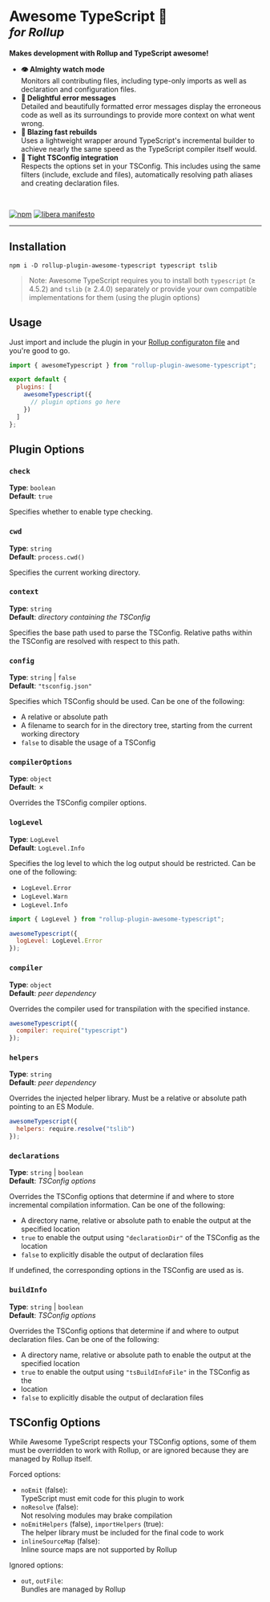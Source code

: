 <h1>
  Awesome TypeScript 🚀<br/>
  <sup><em>for Rollup</em></sup>
</h1>

**Makes development with Rollup and TypeScript awesome!**

- **👁️ Almighty watch mode**  
  Monitors all contributing files, including type-only imports as well as
  declaration and configuration files.
- **🦄 Delightful error messages**  
  Detailed and beautifully formatted error messages display the erroneous code
  as well as its surroundings to provide more context on what went wrong.
- **🏃 Blazing fast rebuilds**  
  Uses a lightweight wrapper around TypeScript's incremental builder to achieve
  nearly the same speed as the TypeScript compiler itself would.
- **🤝 Tight TSConfig integration**  
  Respects the options set in your TSConfig. This includes using the same
  filters (include, exclude and files), automatically resolving path aliases
  and creating declaration files.

<br>

[![npm](https://img.shields.io/npm/v/rollup-plugin-awesome-typescript)](https://npmjs.org/package/rollup-plugin-awesome-typescript)
[![libera manifesto](https://img.shields.io/badge/libera-manifesto-lightgrey.svg)](https://liberamanifesto.com)

---

## Installation

```
npm i -D rollup-plugin-awesome-typescript typescript tslib
```

> Note: Awesome TypeScript requires you to install both `typescript` (≥ 4.5.2)
> and `tslib` (≥ 2.4.0) separately or provide your own compatible
> implementations for them (using the plugin options)

## Usage

Just import and include the plugin in your
[Rollup configuraton file](https://www.rollupjs.org/guide/en/#configuration-files)
and you're good to go.

```javascript
import { awesomeTypescript } from "rollup-plugin-awesome-typescript";

export default {
  plugins: [
    awesomeTypescript({
      // plugin options go here
    })
  ]
};
```

## Plugin Options

### `check`

**Type**: `boolean`  
**Default**: `true`

Specifies whether to enable type checking.

### `cwd`

**Type**: `string`  
**Default**: `process.cwd()`

Specifies the current working directory.

### `context`

**Type**: `string`  
**Default**: _directory containing the TSConfig_

Specifies the base path used to parse the TSConfig. Relative paths within the
TSConfig are resolved with respect to this path.

### `config`

**Type**: `string` | `false`  
**Default**: `"tsconfig.json"`

Specifies which TSConfig should be used. Can be one of the following:

- A relative or absolute path
- A filename to search for in the directory tree, starting from the current
  working directory
- `false` to disable the usage of a TSConfig

### `compilerOptions`

**Type**: `object`  
**Default**: ✗

Overrides the TSConfig compiler options.

### `logLevel`

**Type**: `LogLevel`  
**Default**: `LogLevel.Info`

Specifies the log level to which the log output should be restricted. Can
be one of the following:

- `LogLevel.Error`
- `LogLevel.Warn`
- `LogLevel.Info`

```javascript
import { LogLevel } from "rollup-plugin-awesome-typescript";

awesomeTypescript({
  logLevel: LogLevel.Error
});
```

### `compiler`

**Type**: `object`  
**Default**: _peer dependency_

Overrides the compiler used for transpilation with the specified instance.

```javascript
awesomeTypescript({
  compiler: require("typescript")
});
```

### `helpers`

**Type**: `string`  
**Default**: _peer dependency_

Overrides the injected helper library. Must be a relative or absolute path
pointing to an ES Module.

```javascript
awesomeTypescript({
  helpers: require.resolve("tslib")
});
```

### `declarations`

**Type**: `string` | `boolean`  
**Default**: _TSConfig options_

Overrides the TSConfig options that determine if and where to store
incremental compilation information. Can be one of the following:

- A directory name, relative or absolute path to enable the output at the
  specified location
- `true` to enable the output using `"declarationDir"` of the TSConfig as the
  location
- `false` to explicitly disable the output of declaration files

If undefined, the corresponding options in the TSConfig are used as is.

### `buildInfo`

**Type**: `string` | `boolean`  
**Default**: _TSConfig options_

Overrides the TSConfig options that determine if and where to output
declaration files. Can be one of the following:

- A directory name, relative or absolute path to enable the output at the
  specified location
- `true` to enable the output using `"tsBuildInfoFile"` in the TSConfig as the
- location
- `false` to explicitly disable the output of declaration files

## TSConfig Options

While Awesome TypeScript respects your TSConfig options, some of them must be
overridden to work with Rollup, or are ignored because they are managed by
Rollup itself.

Forced options:

- `noEmit` (false):  
  TypeScript must emit code for this plugin to work
- `noResolve` (false):  
  Not resolving modules may brake compilation
- `noEmitHelpers` (false), `importHelpers` (true):  
  The helper library must be included for the final code to work
- `inlineSourceMap` (false):  
  Inline source maps are not supported by Rollup

Ignored options:

- `out`, `outFile`:  
  Bundles are managed by Rollup
